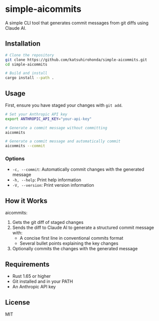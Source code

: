 # simple-aicommits

A simple CLI tool that generates commit messages from git diffs using Claude AI.

## Installation

```bash
# Clone the repository
git clone https://github.com/katsuhirohonda/simple-aicommits.git
cd simple-aicommits

# Build and install
cargo install --path .
```

## Usage

First, ensure you have staged your changes with `git add`.

```bash
# Set your Anthropic API key
export ANTHROPIC_API_KEY="your-api-key"

# Generate a commit message without committing
aicommits

# Generate a commit message and automatically commit
aicommits --commit
```

### Options

- `-c, --commit`: Automatically commit changes with the generated message
- `-h, --help`: Print help information
- `-V, --version`: Print version information

## How it Works

aicommits:

1. Gets the git diff of staged changes
2. Sends the diff to Claude AI to generate a structured commit message with:
   - A concise first line in conventional commits format
   - Several bullet points explaining the key changes
3. Optionally commits the changes with the generated message

## Requirements

- Rust 1.65 or higher
- Git installed and in your PATH
- An Anthropic API key

## License

MIT